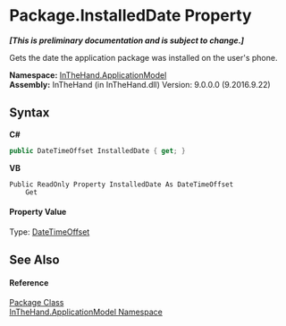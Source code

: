 # Package.InstalledDate Property 
 _**\[This is preliminary documentation and is subject to change.\]**_

Gets the date the application package was installed on the user's phone.

**Namespace:**&nbsp;<a href="N_InTheHand_ApplicationModel">InTheHand.ApplicationModel</a><br />**Assembly:**&nbsp;InTheHand (in InTheHand.dll) Version: 9.0.0.0 (9.2016.9.22)

## Syntax

**C#**<br />
``` C#
public DateTimeOffset InstalledDate { get; }
```

**VB**<br />
``` VB
Public ReadOnly Property InstalledDate As DateTimeOffset
	Get
```


#### Property Value
Type: <a href="http://msdn2.microsoft.com/en-us/library/bb341783" target="_blank">DateTimeOffset</a>

## See Also


#### Reference
<a href="T_InTheHand_ApplicationModel_Package">Package Class</a><br /><a href="N_InTheHand_ApplicationModel">InTheHand.ApplicationModel Namespace</a><br />